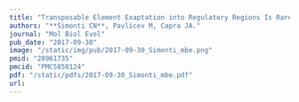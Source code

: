 ```yaml
---
title: "Transposable Element Exaptation into Regulatory Regions Is Rare, Influenced by Evolutionary Age, and Subject to Pleiotropic Constraints"
authors: "**Simonti CN**, Pavlicev M, Capra JA."
journal: "Mol Biol Evol"
pub_date: "2017-09-30"
image: "/static/img/pub/2017-09-30_Simonti_mbe.png"
pmid: "28961735"
pmcid: "PMC5850124"
pdf: "/static/pdfs/2017-09-30_Simonti_mbe.pdf"
url: 
---
```

